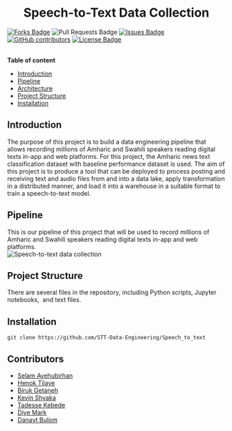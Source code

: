 <h1 align="center">Speech-to-Text Data Collection</h1>
<div>
<a href="https://github.com/STT-Data-Engineering/Speech_to_text"><img src="https://img.shields.io/github/forks/STT-Data-Engineering/Speech_to_text" alt="Forks Badge"/></a>
<a "https://github.com/STT-Data-Engineering/Speech_to_text/pulls"><img src="https://img.shields.io/github/issues-pr/STT-Data-Engineering/Speech_to_text" alt="Pull Requests Badge"/></a>
<a href="https://github.com/STT-Data-Engineering/Speech_to_text/issues"><img src="https://img.shields.io/github/issues/STT-Data-Engineering/Speech_to_text" alt="Issues Badge"/></a>
<a href="https://github.com/STT-Data-Engineering/Speech_to_text/graphs/contributors"><img alt="GitHub contributors" src="https://img.shields.io/github/contributors/STT-Data-Engineering/Speech_to_text?color=2b9348"></a>
<a href="https://github.com/STT-Data-Engineering/Speech_to_text/blob/main/LICENSE"><img src="https://img.shields.io/github/license/STT-Data-Engineering/Speech_to_text?color=2b9348" alt="License Badge"/></a>
</div>
</br>

**Table of content**

- [Introduction](#Introduction)
- [Pipeline](#Pipeline)
- [Architecture](#Architecture)
- [Project  Structure](#ProjectStructure)
- [Installation](#Installation)


## Introduction
The purpose of this project is to build a data engineering pipeline that allows recording millions of Amharic and Swahili speakers reading digital texts in-app and web platforms. For this project, the Amharic news text classification dataset with baseline performance dataset is used. 
The aim of this project is to produce a tool that can be deployed to process posting and receiving text and audio files from and into a data lake, apply transformation in a distributed manner, and load it into a warehouse in a suitable format to train a speech-to-text model. 

## Pipeline
This is our pipeline of this project that will be used to record millions of Amharic and Swahili speakers reading digital texts in-app and web platforms.  
![Speech-to-text data collection](data/end-to-end-details-design.jpg)

## Project Structure
There are several files in the repository, including Python scripts, Jupyter notebooks,  and text files. 

## Installation
```
git clone https://github.com/STT-Data-Engineering/Speech_to_text
```

## Contributors
* [Selam Ayehubirhan](https://github.com/sel6) 
* [Henok Tilaye](https://github.com/Hen0k)
* [Biruk Getaneh](https://github.com/bkget)
* [Kevin Shyaka](https://github.com/skevin-dev)
* [Tadesse Kebede](https://github.com/tadesse381)
* [Diye Mark](https://github.com/Danu-B)
* [Danayt Bulom](https://github.com/DiyeMark)
<!-- Copy-paste in your Readme.md file -->
 

